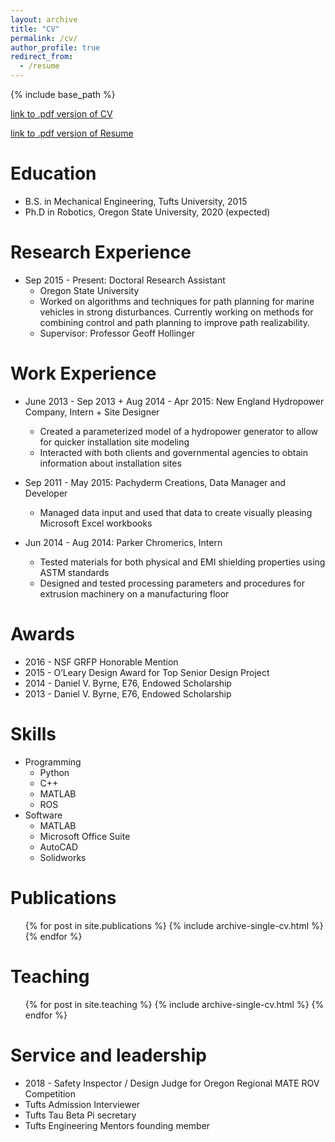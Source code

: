 ```yaml
---
layout: archive
title: "CV"
permalink: /cv/
author_profile: true
redirect_from:
  - /resume
---
```


{% include base_path %}

[link to .pdf version of CV](https://dylanajones.github.io/files/cv-08-27-2017.pdf)       

[link to .pdf version of Resume](https://dylanajones.github.io/files/resume.pdf)

Education
======
* B.S. in Mechanical Engineering, Tufts University, 2015
* Ph.D in Robotics, Oregon State University, 2020 (expected)

Research Experience
======
* Sep 2015 - Present: Doctoral Research Assistant
  * Oregon State University
  * Worked on algorithms and techniques for path planning for marine vehicles in strong disturbances. Currently working on methods for combining control and path planning to improve path realizability.
  * Supervisor: Professor Geoff Hollinger

Work Experience
=====
* June 2013 - Sep 2013 + Aug 2014 - Apr 2015: New England Hydropower Company, Intern + Site Designer 
  * Created a parameterized model of a hydropower generator to allow for quicker installation site modeling
  * Interacted with both clients and governmental agencies to obtain information about installation sites

* Sep 2011 - May 2015: Pachyderm  Creations, Data Manager and Developer
  * Managed data input and used that data to create visually pleasing Microsoft Excel workbooks

* Jun 2014 - Aug 2014: Parker Chromerics, Intern
  * Tested materials for both physical and EMI shielding properties using ASTM standards
  * Designed and tested processing parameters and procedures for extrusion machinery on a manufacturing floor

Awards
=====
* 2016 - NSF GRFP Honorable Mention 
* 2015 - O’Leary Design Award for Top Senior Design Project
* 2014 - Daniel V. Byrne, E76, Endowed Scholarship
* 2013 - Daniel V. Byrne, E76, Endowed Scholarship

  
Skills
======
* Programming
  * Python
  * C++
  * MATLAB
  * ROS
* Software
  * MATLAB
  * Microsoft Office Suite
  * AutoCAD
  * Solidworks

Publications
======
  <ul>{% for post in site.publications %}
    {% include archive-single-cv.html %}
  {% endfor %}</ul>
  
  
Teaching
======
  <ul>{% for post in site.teaching %}
    {% include archive-single-cv.html %}
  {% endfor %}</ul>
  
Service and leadership
======
* 2018 - Safety Inspector / Design Judge for Oregon Regional MATE ROV Competition
* Tufts Admission Interviewer
* Tufts Tau Beta Pi secretary
* Tufts Engineering Mentors founding member
